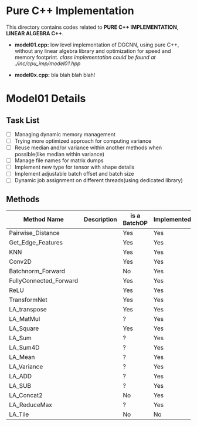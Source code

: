 # Pure C++ Implementation
This directory contains codes related to __PURE C++ IMPLEMENTATION__, __LINEAR ALGEBRA C++__.


* __model01.cpp:__ 
low level implementation of DGCNN, using pure C++, without any linear algebra library 
and optimization for speed and memory footprint. _class implementation could be found at ./inc/cpu_imp/model01.hpp_

* __model0x.cpp:__
bla blah blah blah!

# Model01 Details
## Task List
- [ ] Managing dynamic memory management
- [ ] Trying more optimized approach for computing variance
- [ ] Reuse median and/or variance within another methods when possible(like median within variance)
- [ ] Manage file names for matrix dumps
- [ ] Implement new type for tensor with shape details
- [ ] Implement adjustable batch offset and batch size
- [ ] Dynamic job assignment on different threads(using dedicated library)

## Methods
Method Name | Description | is a BatchOP | Implemented | Notes
----------- | ----------- | ------------ | ------------ | -----
Pairwise_Distance |  | Yes | Yes | -
Get_Edge_Features |  | Yes | Yes | -
KNN |  | Yes | Yes | -
Conv2D |  | Yes | Yes | -
Batchnorm_Forward |  | No | Yes | -
FullyConnected_Forward |  | Yes | Yes | -
ReLU |  | Yes | Yes | -
TransformNet |  | Yes | Yes | -
LA_transpose |  | Yes | Yes | -
LA_MatMul |  | ? | Yes | -
LA_Square |  | Yes | Yes | -
LA_Sum |  | ? | Yes | -
LA_Sum4D |  | ? | Yes | -
LA_Mean |  | ? | Yes | -
LA_Variance |  | ? | Yes | -
LA_ADD |  | ? | Yes | -
LA_SUB |  | ? | Yes | -
LA_Concat2 |  | No | Yes | -
LA_ReduceMax |  | ? | Yes | -
LA_Tile | | No | No | -


 

